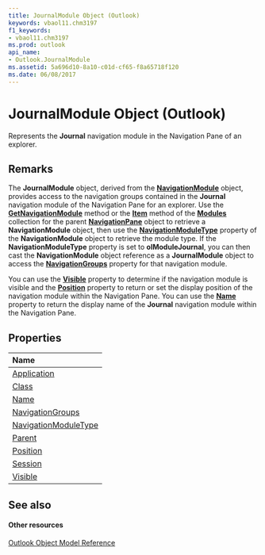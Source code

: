 ```yaml
---
title: JournalModule Object (Outlook)
keywords: vbaol11.chm3197
f1_keywords:
- vbaol11.chm3197
ms.prod: outlook
api_name:
- Outlook.JournalModule
ms.assetid: 5a696d10-8a10-c01d-cf65-f8a65718f120
ms.date: 06/08/2017
---
```



# JournalModule Object (Outlook)

Represents the **Journal** navigation module in the Navigation Pane of an explorer.


## Remarks

The **JournalModule** object, derived from the **[NavigationModule](navigationmodule-object-outlook.md)** object, provides access to the navigation groups contained in the **Journal** navigation module of the Navigation Pane for an explorer. Use the **[GetNavigationModule](navigationmodules-getnavigationmodule-method-outlook.md)** method or the **[Item](navigationmodules-item-method-outlook.md)** method of the **[Modules](navigationpane-modules-property-outlook.md)** collection for the parent **[NavigationPane](navigationpane-object-outlook.md)** object to retrieve a **NavigationModule** object, then use the **[NavigationModuleType](navigationmodule-navigationmoduletype-property-outlook.md)** property of the **NavigationModule** object to retrieve the module type. If the **NavigationModuleType** property is set to **olModuleJournal**, you can then cast the **NavigationModule** object reference as a **JournalModule** object to access the **[NavigationGroups](journalmodule-navigationgroups-property-outlook.md)** property for that navigation module.

You can use the **[Visible](journalmodule-visible-property-outlook.md)** property to determine if the navigation module is visible and the **[Position](journalmodule-position-property-outlook.md)** property to return or set the display position of the navigation module within the Navigation Pane. You can use the **[Name](journalmodule-name-property-outlook.md)** property to return the display name of the **Journal** navigation module within the Navigation Pane.


## Properties



|**Name**|
|:-----|
|[Application](journalmodule-application-property-outlook.md)|
|[Class](journalmodule-class-property-outlook.md)|
|[Name](journalmodule-name-property-outlook.md)|
|[NavigationGroups](journalmodule-navigationgroups-property-outlook.md)|
|[NavigationModuleType](journalmodule-navigationmoduletype-property-outlook.md)|
|[Parent](journalmodule-parent-property-outlook.md)|
|[Position](journalmodule-position-property-outlook.md)|
|[Session](journalmodule-session-property-outlook.md)|
|[Visible](journalmodule-visible-property-outlook.md)|

## See also


#### Other resources


[Outlook Object Model Reference](http://msdn.microsoft.com/library/73221b13-d8d8-99b8-3394-b95dbbfd5ddc%28Office.15%29.aspx)
